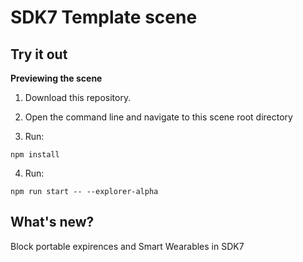 # SDK7 Template scene

## Try it out

**Previewing the scene**

1. Download this repository.

2. Open the command line and navigate to this scene root directory

3. Run:

```
npm install
```

4. Run:

```
npm run start -- --explorer-alpha
```

## What's new?

Block portable expirences and Smart Wearables in SDK7